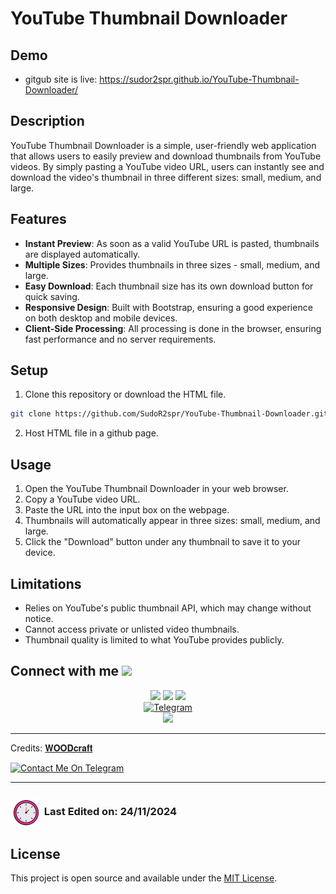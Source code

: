 # YouTube Thumbnail Downloader

## Demo 
- gitgub site is live: https://sudor2spr.github.io/YouTube-Thumbnail-Downloader/

## Description

YouTube Thumbnail Downloader is a simple, user-friendly web application that allows users to easily preview and download thumbnails from YouTube videos. By simply pasting a YouTube video URL, users can instantly see and download the video's thumbnail in three different sizes: small, medium, and large.

## Features

- **Instant Preview**: As soon as a valid YouTube URL is pasted, thumbnails are displayed automatically.
- **Multiple Sizes**: Provides thumbnails in three sizes - small, medium, and large.
- **Easy Download**: Each thumbnail size has its own download button for quick saving.
- **Responsive Design**: Built with Bootstrap, ensuring a good experience on both desktop and mobile devices.
- **Client-Side Processing**: All processing is done in the browser, ensuring fast performance and no server requirements.

## Setup

1. Clone this repository or download the HTML file.
```bash
git clone https://github.com/SudoR2spr/YouTube-Thumbnail-Downloader.git
```
2. Host HTML file in a github page.


## Usage

1. Open the YouTube Thumbnail Downloader in your web browser.
2. Copy a YouTube video URL.
3. Paste the URL into the input box on the webpage.
4. Thumbnails will automatically appear in three sizes: small, medium, and large.
5. Click the "Download" button under any thumbnail to save it to your device.


## Limitations

- Relies on YouTube's public thumbnail API, which may change without notice.
- Cannot access private or unlisted video thumbnails.
- Thumbnail quality is limited to what YouTube provides publicly.

## Connect with me <img src="https://media.giphy.com/media/iY8CRBdQXODJSCERIr/giphy.gif" width="30px">
<p align="center">
<a href="https://t.me/Opleech_WD"><img src="https://img.shields.io/badge/-𝐖𝐎𝐎𝐃𝐜𝐫𝐚𝐟𝐭 𝐌𝐢𝐫𝐫𝐨𝐫 𝐙𝐨𝐧𝐞™%20%20-0077B5?style=flat&logo=Telegram&logoColor=white"/></a>
<a href="https://t.me/WD_Topic_Group"><img src="https://img.shields.io/badge/-Wᴅ Tᴏᴘɪᴄ Gʀᴏᴜᴘ%20%20-0077B5?style=flat&logo=Telegram&logoColor=white"/></a>
<a href="https://t.me/WD_Request_Bot"><img src="https://img.shields.io/badge/-𝐖𝐎𝐎𝐃𝐜𝐫𝐚𝐟𝐭,𝐬 𝐁𝐨𝐭%20%20-0077B5?style=flat&logo=Telegram&logoColor=white"/></a>
 <br>
<a href="https://t.me/Opleech"><img title="Telegram" src="https://img.shields.io/static/v1?label=WD.Zone&message=TG&color=blue-green"></a> 
 <br>
<img src="https://media.giphy.com/media/jpVnC65DmYeyRL4LHS/giphy.gif" width="20%"> 
</p>
 
-----
Credits: [𝐖𝐎𝐎𝐃𝐜𝐫𝐚𝐟𝐭](https://t.me/Farooq_is_KING)

[![Contact Me On Telegram](https://img.shields.io/badge/Telegram-2CA5E0?style=for-the-badge&logo=telegram&logoColor=white)](https://t.me/Farooq_is_king)

<hr>
<h3><img src="https://raw.githubusercontent.com/SudoR2spr/SudoR2spr/main/Premium-icon/clock-time.gif" align="center" width="50"> Last Edited on: 24/11/2024</h3>



## License

This project is open source and available under the [MIT License](https://opensource.org/licenses/MIT).
